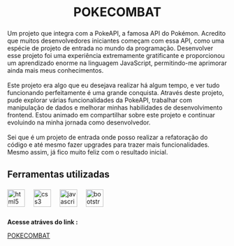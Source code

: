 <h1 align="center">POKECOMBAT</h1>

###

<p align="left">Um projeto que integra com a PokeAPI, a famosa API do Pokémon. Acredito que muitos desenvolvedores iniciantes começam com essa API, como uma espécie de projeto de entrada no mundo da programação. Desenvolver esse projeto foi uma experiência extremamente gratificante e proporcionou um aprendizado enorme na linguagem JavaScript, permitindo-me aprimorar ainda mais meus conhecimentos. <br><br>Este projeto era algo que eu desejava realizar há algum tempo, e ver tudo funcionando perfeitamente é uma grande conquista. Através deste projeto, pude explorar várias funcionalidades da PokeAPI, trabalhar com manipulação de dados e melhorar minhas habilidades de desenvolvimento frontend. Estou animado em compartilhar sobre este projeto e continuar evoluindo na minha jornada como desenvolvedor.<br><br> Sei que é um projeto de entrada onde posso realizar a refatoração do código e até mesmo fazer upgrades para trazer mais funcionalidades. Mesmo assim, já fico muito feliz com o resultado inicial.</p>

###

<h2 align="left">Ferramentas utilizadas</h2>

###

<div align="left">
  <img src="https://cdn.simpleicons.org/html5/E34F26" height="40" alt="html5 logo"  />
  <img width="12" />
  <img src="https://cdn.simpleicons.org/css3/1572B6" height="40" alt="css3 logo"  />
  <img width="12" />
  <img src="https://cdn.simpleicons.org/javascript/F7DF1E" height="40" alt="javascript logo"  />
  <img width="12" />
  <img src="https://cdn.simpleicons.org/bootstrap/7952B3" height="40" alt="bootstrap logo"  />
</div>

###

<p align="left"> <strong>Acesse atráves do link : </strong></p>
<a href="https://matheusreis97.github.io/PokeCombat/">POKECOMBAT</p></a>

###
